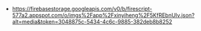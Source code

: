 - https://firebasestorage.googleapis.com/v0/b/firescript-577a2.appspot.com/o/imgs%2Fapp%2Fxinyiheng%2F5KfREbnUIv.json?alt=media&token=3048875c-5434-4c6c-9885-382deb8b8252
